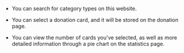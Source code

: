 -  You can search for category types on this website.

-  You can select a donation card, and it will be stored on the donation page.

-  You can view the number of cards you've selected, as well as more detailed information through a pie chart on the statistics page.
